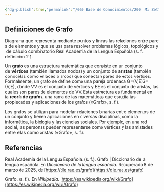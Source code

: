 ```yaml
---
{"dg-publish":true,"permalink":"/050 Base de Conocimientos/200  Mi Zettelkasten/100 Docencia/Org1/2025/Clase 04/Zk Grafo/","tags":["definición","digitalGarden"]}
---
```


## Definiciones de Grafo

Diagrama que representa mediante puntos y líneas las relaciones entre pares de elementos y que se usa para resolver problemas lógicos, topológicos y de cálculo combinatorio Real Academia de la Lengua Española (s. f., definición 2 ). 

Un **grafo** es una estructura matemática que consiste en un conjunto de **vértices** (también llamados nodos) y un conjunto de **aristas** (también conocidas como enlaces o arcos) que conectan pares de estos vértices. Formalmente, un grafo se define como una pareja ordenada G=(V,E)G=(V,E), donde VV es el conjunto de vértices y EE es el conjunto de aristas, las cuales son pares de elementos de VV. Esta estructura es fundamental en la **teoría de grafos**, una rama de las matemáticas que estudia las propiedades y aplicaciones de los grafos («Grafo», s. f.).

Los grafos se utilizan para modelar relaciones binarias entre elementos de un conjunto y tienen aplicaciones en diversas disciplinas, como la informática, la biología y las ciencias sociales. Por ejemplo, en una red social, las personas pueden representarse como vértices y las amistades entre ellas como aristas («Grafo», s. f.).

## Referencias
Real Academia de la Lengua Española. (s. f.). Grafo | Diccionario de la lengua española. En _Diccionario de la lengua española_. Recuperado 8 de marzo de 2025, de [https://dle.rae.es/grafo](https://dle.rae.es/grafo)

Grafo. (s. f.). En _Wikipedia_. [https://es.wikipedia.org/wiki/Grafo](https://es.wikipedia.org/wiki/Grafo)
